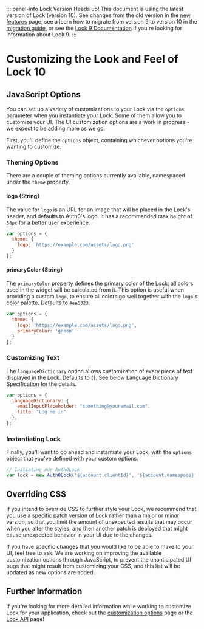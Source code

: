::: panel-info Lock Version
Heads up! This document is using the latest version of Lock (version 10). See changes from the old version in the [new features](/libraries/lock/v10/new-features) page, see a learn how to migrate from version 9 to version 10 in the [migration guide](/libraries/lock/v10/migration-guide), or see the [Lock 9 Documentation](/libraries/lock/v9) if you're looking for information about Lock 9.
:::

# Customizing the Look and Feel of Lock 10

## JavaScript Options
You can set up a variety of customizations to your Lock via the `options` parameter when you instantiate your Lock. Some of them allow you to customize your UI. The UI customization options are a work in progress - we expect to be adding more as we go. 

First, you'll define the `options` object, containing whichever options you're wanting to customize.

### Theming Options
There are a couple of theming options currently available, namespaced under the `theme` property.

#### logo {String}
The value for `logo` is an URL for an image that will be placed in the Lock's header, and defaults to Auth0's logo. It has a recommended max height of `58px` for a better user experience.

```js
var options = {
  theme: {
    logo: 'https://example.com/assets/logo.png'
  }  
};
```

#### primaryColor {String}
The `primaryColor` property defines the primary color of the Lock; all colors used in the widget will be calculated from it. This option is useful when providing a custom `logo`, to ensure all colors go well together with the `logo`'s color palette. Defaults to `#ea5323`.

```js
var options = {
  theme: {
    logo: 'https://example.com/assets/logo.png',
    primaryColor: 'green'
  }  
};
```

### Customizing Text
The `languageDictionary` option allows customization of every piece of text displayed in the Lock. Defaults to {}. See below Language Dictionary Specification for the details.

```js
var options = {
  languageDictionary: {
    emailInputPlaceholder: "something@youremail.com",
    title: "Log me in"
  },
};
```
### Instantiating Lock
Finally, you'll want to go ahead and instantiate your Lock, with the `options` object that you've defined with your custom options.

```js
// Initiating our Auth0Lock
var lock = new Auth0Lock('${account.clientId}', '${account.namespace}', options);
```

## Overriding CSS
If you intend to override CSS to further style your Lock, we recommend that you use a specific patch version of Lock rather than a major or minor version, so that you limit the amount of unexpected results that may occur when you alter the styles, and then another patch is deployed that might cause unexpected behavior in your UI due to the changes. 

If you have specific changes that you would like to be able to make to your UI, feel free to ask. We are working on improving the available customization options through JavaScript, to prevent the unanticipated UI bugs that might result from customizing your CSS, and this list will be updated as new options are added.

## Further Information
If you're looking for more detailed information while working to customize Lock for your application, check out the [customization options](/libraries/lock/v10/customization) page or the [Lock API](/libraries/lock/v10/api) page!
